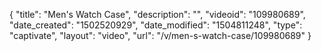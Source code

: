 {
    "title": "Men's Watch Case",
    "description": "",
    "videoid": "109980689",
    "date_created": "1502520929",
    "date_modified": "1504811248",
    "type": "captivate",
    "layout": "video",
    "url": "\/v\/men-s-watch-case\/109980689"
}